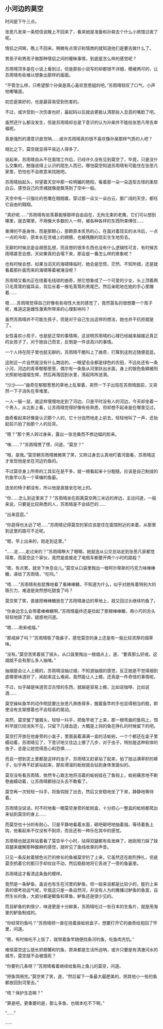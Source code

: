 ## 小河边的莫空

时间是下午三点。

张思凡发来一条短信说晚上不回来了，看来她是准备和孙昊去个什么小旅馆过夜了呢。

情侣之间嘛，晚上不回来，稍微有点常识和情商的就知道他们是要去做什么了。

男孩子和男孩子做那种情侣之间的暧昧事情，到底是怎么样的感觉呢？

苏雨晴顶多是在小说上看到过，但是那些小说写的却都很不详细，模棱两可的，让苏雨晴有些难以想象出那样的画面。

“不管怎么样，只希望那个孙昊是真心喜欢思思姐的吧。”苏雨晴轻叹了口气，小声地嘟嚷道。

初恋是美好的，也是最容易受到伤害的。

不过，或许受到一次伤害也好，最起码以后就会更能认清那些人丑恶的嘴脸了吧。

虽然还什么都没发生，但是苏雨晴却总是下意识的认为孙昊并不能给张思凡带去幸福呢。

真是强烈的潜意识直觉呐……或许苏雨晴真的很不喜欢像孙昊那样气质的人吧？

相比之下，莫空就显得平易近人得多了。

说起来，苏雨晴自从不在面馆工作后，已经许久没有见到莫空了，毕竟，只是没什么交集的，勉强说得上认识的陌生人而已，哪怕莫空知道苏雨晴有可能住在张思凡家里，恐怕也不会故意来找她吧。

苏雨晴抬起头，仰望着天空中那一轮明媚的艳阳，看着那一朵一朵造型古怪的柔软白云，感觉自己的灵魂就像是飘荡到了空中一般。

天空中有一只强壮的苍鹰在翱翔着，穿过那一朵又一朵白云，那广阔的天空，都任它自由的翱翔。

“真好呢……”苏雨晴有些羡慕能够那样自由自在，无拘无束的老鹰，它们可以想到哪里，就去哪里，不用像大多数的人一样，被各种各样的东西所束缚住……

束缚的不是身体，而是那颗心，那颗原本炙热的心，在面对着现实的冰冷后，一点一点的冷却，原本长在灵魂上的翅膀，也被残酷的现实生生地剪去。

无聊的时候总是会胡思乱想，而且想的很多东西也没有什么逻辑性可言，有时候苏雨晴甚至会想，天如果真的会塌下来，那会是一番怎么样的景象呢？

也有时候会想，如果当滔天的海啸降临时，她会是恐慌、茫然、不知所措，还是就看着那扑面而来的海啸等着被淹没呢？

苏雨晴又看向正在挠着毛线球的曲奇，把它想象成了一个可爱的少女，头上顶着两只毛茸茸的猫耳朵，背后长着一根毛茸茸的黑尾巴，然后亲昵地在她的手心里蹭着……

嗯……苏雨晴觉得自己好像有些母性大发的感觉了，竟然莫名的很想要一个孩子呢，难道这是雌性激素所带来的心理影响吗？

虽然苏雨晴并不可能生孩子，但是对于自己生出这样的想法，她也并不抗拒就是了。

女性喜欢小孩子，也是挺正常的事情嘛，这说明苏雨晴的心理已经越来越接近真正的女孩子了，对于她自己而言，反倒是一件该高兴的事情。

一个人待在院子里也挺无聊的，苏雨晴干脆叫上了曲奇，打算到这附近随便逛逛。

这附近一片自然是没有什么商店的，一眼望去全都是绿色的农田，不远处还有一条小河，河边的青草郁郁葱葱，偶尔有一条鱼从河里跃出水面，身上的银色鱼鳞被阳光照射地熠熠生辉，然后再落回到水里，荡起阵阵涟漪。

“沙沙——”曲奇在郁郁葱葱的草地上乱窜着，突然一下子出现在苏雨晴面前，又突然一下子消失在草堆里。

一人一猫一鼠，就这样慢慢地走到了河边，只是平时没有人的河边，今天却坐着一个男人，从北影上看，让苏雨晴觉得好像有些熟悉，但却想不起来是在哪里见过。

曲奇看起来好像是认识那个人的，它十分自然地走上前去，轻轻地叫了一声，还抬起前爪拍了拍那个人的后背。

“嗯？”那个男人转过身来，露出一张沧桑而不修边幅的脸来。

“咦……？”苏雨晴愣了愣，问道，“莫空？”

“哦，是我。”莫空朝苏雨晴微微笑了笑，又转过身去认真地盯着河面看，苏雨晴这才发现他是坐在河边钓鱼的。

不过莫空身上所带的工具实在是不多，就一根看起来十分粗糙，应该是自己制成的钓鱼竿以及一个草编的鱼篓。

连坐的椅子都没有，所以他是直接坐在地上的。

“你……怎么到这里来了？”苏雨晴坐在距离莫空两三米远的岸边，主动问道，一般来说，只要是比较熟悉的人，苏雨晴是不会结巴的……

“出来逛逛。”

“你逛得也太远了吧……”苏雨晴记得莫空的家应该是住在面馆附近的来着，从那里到这里的路可不近呢。

“嗯，早上出来的，刚走到这里。”

“……走……走过来的？”苏雨晴睁大了眼睛，她就连从公交总站走到张思凡家都觉得累，而莫空这个家伙，竟然是直接走了电瓶车都要开两个小时的路程？

“嗯，有点累，就坐下休息会儿。”莫空从口袋里掏出一根阿尔卑斯的巧克力味棒棒糖，递给了苏雨晴，“吃吗。”

“唔……”苏雨晴有些犹豫地看了看棒棒糖，不知道为什么，似乎对她有着特别大的吸引力，难道是突然想吃甜食了吗？

莫空笑了笑，直接把棒棒糖放在了苏雨晴身边的草地上，就又回过头继续钓鱼了。

“你身边怎么会带着棒棒糖啊。”苏雨晴最终还是捡起了那根棒棒糖，用小巧的舌头轻轻地舔了舔，疑惑地问道。

“嗯……用来戒烟。”

“那戒掉了吗？”苏雨晴吸了吸鼻子，感觉莫空的身上还是有一股比较浓厚的烟草味。

“没有。”莫空苦笑着摇了摇头，从口袋里掏出一根烟点上，道，“要真那么好戒，这烟就不会有那么多人抽咯。”

抽烟是会让人上瘾的，苏雨晴没抽过烟，不知道抽烟的感觉，反正她是不觉得烟到底哪里味道好了，闻起来这么难闻，竟然能让人上瘾，还真是一件奇怪的事情呢。

不过，似乎越是味道苦涩古怪的东西，就越是容易上瘾，比如说咖啡、比如说酒……

莫空操纵鱼竿的动作明显要比张思凡熟练得多，握着鱼竿的手也显得相当的稳，即使没有支架撑着也不会轻易的晃动。

突然，莫空皱了皱眉头，轻轻一抖手，把鱼竿收了上来，那一根弯曲的鱼钩上，饵料早就已经消失不见，只留下几缕血迹，大概是上钩的鱼在挣扎的时候留下的吧。

莫空打开放在他身旁的小盒子，里面装着满满一盒的活蚯蚓，一个个都还在盒子里蠕动着，苏雨晴见了，下意识地又往边上挪了几步，对于虫子，特别是这种软体的虫子，总是让她觉得恶心和恐惧……

而且一想到泥土里都是这样的虫子，苏雨晴又赶紧站了起来，拍了拍沾满草籽的裤子，似乎再不赶紧站起来，那些滑溜的蚯蚓就会钻到身体里面似的。

莫空没有看苏雨晴，依然专心致志地将活着的蚯蚓挂在了鱼钩上，蚯蚓痛苦地不断卷曲蠕动着，让苏雨晴都扭过头去不敢看了。

莫空再一次轻轻一抖手，将鱼钩抛了出去，然后又安稳地坐了下来，静静地等待着。

苏雨晴没说话，时不时地看一眼莫空身旁的蚯蚓盒，十分担心一整盒的蚯蚓都爬出来钻到莫空的身上……

而莫空也十分的有耐心，只是平静地看着水面，砸吧砸吧地抽着烟，等待着鱼上钩，他看起来不仅没有不耐烦，而且还有一种乐在其中的感觉。

苏雨晴也就这样站着看了莫空半个小时，站得双腿都有些发麻了，她刚用力跺了跺双腿来缓解那种酸麻的感觉，就听见了鱼线收束的声音。

只见一条反射着银色光芒的修长的鱼被莫空钓了上来，它虽然还在剧烈挣扎，但是莫空抓着它的那只手却纹丝不动，然后稳稳地将它丢进了一旁的鱼篓里。

苏雨晴这才看清这条鱼的模样。

竟然是一条鲈鱼，虽说也有生在河里的鲈鱼，但一般来说都是比较少的，能钓上来真的很考验运气呢，毕竟这只是一条自然河，并没有人为的撒播过鲈鱼的鱼苗，自然生长的鱼，大部分都是鲫鱼和草鱼，鲈鱼还是很少见的。

而且鲈鱼的刺很少，味道更是十分鲜美，苏雨晴吃过一些日本的生鱼片，就是用海里的鲈鱼制成的。

“你经常钓鱼吗？”苏雨晴把一直在挠着装蚯蚓盒子，想要打开它的曲奇给抱回了怀里，问道。

“嗯，有时候吃不上饭了，就带着鱼竿随便找条河钓鱼，吃鱼肉充饥。”

难怪莫空这么擅长抓螃蟹和钓鱼，原来都是生活所迫呐，或许只要是有清澈河水的城市，莫空就不会被饿死？

“你要钓几条呀？”苏雨晴看着继续给鱼钩上鱼儿的莫空，问道。

“把鱼饵用完。”莫空笑了笑，道，“然后留下一条最大最肥美的，把其他小一些的鱼都放回到河里去。”

“唔？保护生态嘛？”

“算是吧，更重要的是，那么多鱼，也根本吃不下啊。”

“……”

……
